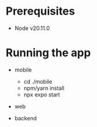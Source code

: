 # Prerequisites
- Node v20.11.0
# Running the app

- mobile

  - cd ./mobile
  - npm/yarn install
  - npx expo start

- web
- backend
